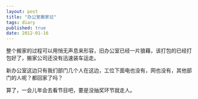 ```yaml
---
layout: post
title: "办公室搬家记"
tags: diary
published: true
date: 2012-01-16
---
```


整个搬家的过程可以用悄无声息来形容，旧办公室已经一片狼藉，该打包的已经打包好了，搬家公司还没有迅速装车运走。

新办公室这边只有我们部门几个人在这边，工位下面电也没有，网也没有，其他部门的人呢？都回家了吗？

算了，一会儿年会去看节目吧，要是没抽奖环节就走人。